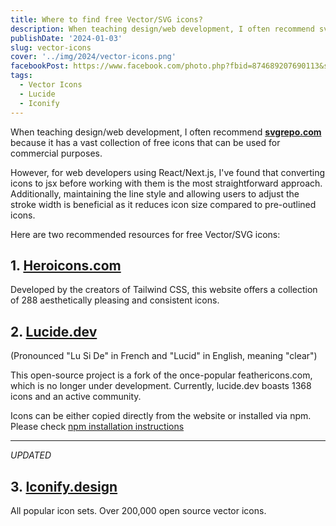 ```yaml
---
title: Where to find free Vector/SVG icons?
description: When teaching design/web development, I often recommend svgrepo.com because it has a vast collection of free icons that can be used for commercial purposes.
publishDate: '2024-01-03'
slug: vector-icons
cover: '../img/2024/vector-icons.png'
facebookPost: https://www.facebook.com/photo.php?fbid=874689207690113&set=pb.100054471250325.-2207520000&type=3
tags:
  - Vector Icons
  - Lucide
  - Iconify
---
```


When teaching design/web development, I often recommend **[svgrepo.com](https://svgrepo.com)** because it has a vast collection of free icons that can be used for commercial purposes.

However, for web developers using React/Next.js, I've found that converting icons to jsx before working with them is the most straightforward approach. Additionally, maintaining the line style and allowing users to adjust the stroke width is beneficial as it reduces icon size compared to pre-outlined icons.

Here are two recommended resources for free Vector/SVG icons:

## 1. [Heroicons.com](https://heroicons.com)

Developed by the creators of Tailwind CSS, this website offers a collection of 288 aesthetically pleasing and consistent icons.

## 2. [Lucide.dev](https://lucide.dev)

(Pronounced "Lu Si De" in French and "Lucid" in English, meaning "clear")

This open-source project is a fork of the once-popular feathericons.com, which is no longer under development. Currently, lucide.dev boasts 1368 icons and an active community.

Icons can be either copied directly from the website or installed via npm. Please check [npm installation instructions](https://lucide.dev/guide/installation)

---

_UPDATED_

## 3. [Iconify.design](https://iconify.design/)

All popular icon sets. Over 200,000 open source vector icons.
